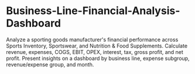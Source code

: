 # Business-Line-Financial-Analysis-Dashboard
Analyze a sporting goods manufacturer's financial performance across Sports Inventory, Sportswear, and Nutrition &amp; Food Supplements. Calculate revenue, expenses, COGS, EBIT, OPEX, interest, tax, gross profit, and net profit. Present insights on a dashboard by business line, expense subgroup, revenue/expense group, and month.

